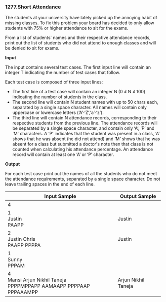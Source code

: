 ### 1277.Short Attendance

The students at your university have lately picked up the annoying habit of missing classes. To fix this problem your board has decided to only allow students with 75% or higher attendance to sit for the exams.

From a list of students' names and their respective attendance records, print out the list of students who did not attend to enough classes and will be denied to sit for exams.

**Input**

The input contains several test cases. The first input line will contain an integer T indicating the number of test cases that follow.

Each test case is composed of three input lines:

 - The first line of a test case will contain an integer N (0 ≤ N ≤ 100) indicating the number of students in the class.
 - The second line will contain N student names with up to 50 chars each, separated by a single space character. All names will contain only uppercase or lowercase letters (‘A’-‘Z’,‘a’-‘z’).
 - The third line will contain N attendance records, corresponding to their respective students from the previous line. The attendance records will be separated by a single space character, and contain only ‘A’, ‘P’ and ‘M’ characters. A ‘P’ indicates that the student was present in a class, ‘A’ shows that he was absent (he did not attend) and ‘M’ shows that he was absent for a class but submitted a doctor's note then that class is not counted when calculating his attendance percentage. An attendance record will contain at least one ‘A’ or ‘P’ character.

**Output**

For each test case print out the names of all the students who do not meet the attendance requirements, separated by a single space character. Do not leave trailing spaces in the end of each line.

| Input Sample | Output Sample |
| ------------ | ------------- |
|      4       |               |
| 1<br>Justin<br>PAAPP | Justin |
| 2<br>Justin Chris<br>PAAPP PPPPA | Justin |
| 1<br>Sunny<br>PPPAM |  |
| 4<br>Mansi Arjun Nikhil Taneja<br>PPPPMPPAPP AAMAAPP PPPPAAP PPPAAAMPP | Arjun Nikhil Taneja |
